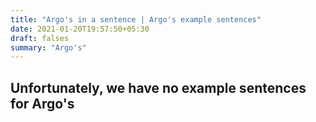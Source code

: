 ```yaml
---
title: "Argo's in a sentence | Argo's example sentences"
date: 2021-01-20T19:57:50+05:30
draft: falses
summary: "Argo's"
---
```

## Unfortunately, we have no example sentences for Argo's                 
